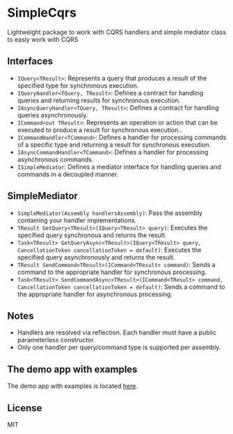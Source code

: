 # SimpleCqrs
Lightweight package to work with CQRS handlers and simple mediator class to easly work with CQRS

## Interfaces

- `IQuery<TResult>`: Represents a query that produces a result of the specified type for synchronous execution.
- `IQueryHandler<TQuery, TResult>`: Defines a contract for handling queries and returning results for synchronous execution.
- `IAsyncQueryHandler<TQuery, TResult>`: Defines a contract for handling queries asynchronously.
- `ICommand<out TResult>`: Represents an operation or action that can be executed to produce a result for synchronous execution..
- `ICommandHandler<TCommand>`: Defines a handler for processing commands of a specific type and returning a result for synchronous execution.
- `IAsyncCommandHandler<TCommand>`: Defines a handler for processing asynchronous commands.
- `ISimpleMediator`: Defines a mediator interface for handling queries and commands in a decoupled manner.

## SimpleMediator

- `SimpleMediator(Assembly handlersAssembly)`: Pass the assembly containing your handler implementations.
- `TResult GetQuery<TResult>(IQuery<TResult> query)`: Executes the specified query synchronous and returns the result.
- `Task<TResult> GetQueryAsync<TResult>(IQuery<TResult> query, CancellationToken cancellationToken = default)`: Executes the specified query asynchronously and returns the result.
- `TResult SendCommand<TResult>(ICommand<TResult> command)`: Sends a command to the appropriate handler for synchronous processing.
- `Task<TResult> SendCommandAsync<TResult>(ICommand<TResult> command, CancellationToken cancellationToken = default)`: Sends a command to the appropriate handler for asynchronous processing.

## Notes

- Handlers are resolved via reflection. Each handler must have a public parameterless constructor.
- Only one handler per query/command type is supported per assembly.

## The demo app with examples

The demo app with examples is located [here](https://github.com/kmaraszkiewicz86/SimpleCqrs/tree/main/src/SimpleCqrs.Console.Demo).

## License

MIT
